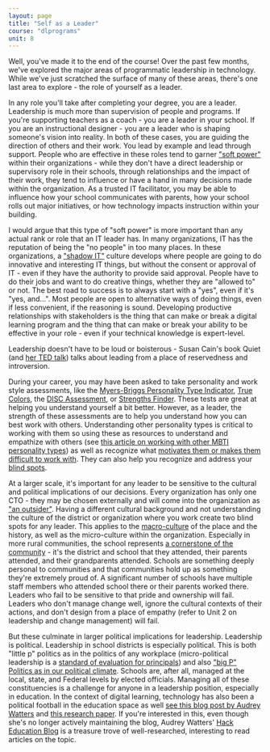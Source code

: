 ```yaml
---
layout: page
title: "Self as a Leader"
course: "dlprograms"
unit: 8
---
```

Well, you've made it to the end of the course! Over the past few months, we've explored the major areas of programmatic leadership in technology. While we've just scratched the surface of many of these areas, there's one last area to explore - the role of yourself as a leader.

In any role you'll take after completing your degree, you are a leader. Leadership is much more than supervision of people and programs. If you're supporting teachers as a coach - you are a leader in your school. If you are an instructional designer - you are a leader who is shaping someone's vision into reality. In both of these cases, you are guiding the direction of others and their work. You lead by example and lead through support. People who are effective in these roles tend to garner ["soft power"](https://leadershipness.com/2019/09/14/soft-power/) within their organizations - while they don't have a direct leadership or supervisory role in their schools, through relationships and the impact of their work, they tend to influence or have a hand in many decisions made within the organization. As a trusted IT facilitator, you may be able to influence how your school communicates with parents, how your school rolls out major initiatives, or how technology impacts instruction within your building. 

I would argue that this type of "soft power" is more important than any actual rank or role that an IT leader has. In many organizations, IT has the reputation of being the "no people" in too many places. In these organizations, a ["shadow IT"](https://en.wikipedia.org/wiki/Shadow_IT) culture develops where people are going to do innovative and interesting IT things, but without the consent or approval of IT - even if they have the authority to provide said approval. People have to do their jobs and want to do creative things, whether they are "allowed to" or not. The best road to success is to always start with a "yes", even if it's "yes, and...". Most people are open to alternative ways of doing things, even if less convenient, if the reasoning is sound. Developing productive relationships with stakeholders is the thing that can make or break a digital learning program and the thing that can make or break your ability to be effective in your role - even if your technical knowledge is expert-level.

Leadership doesn't have to be loud or boisterous - Susan Cain's book Quiet (and [her TED talk](https://www.ted.com/talks/susan_cain_the_power_of_introverts)) talks about leading from a place of reservedness and introversion. 

During your career, you may have been asked to take personality and work style assessments, like the [Myers-Briggs Personality Type Indicator](https://www.myersbriggs.org/my-mbti-personality-type/mbti-basics/), [True Colors](https://www.idrlabs.com/true-colors/test.php), the [DISC Assessment](https://blog.bretthard.in/the-four-different-personality-types-9366bfefde16), or [Strengths Finder](https://www.gallup.com/cliftonstrengths/en/254033/strengthsfinder.aspx). These tests are great at helping you understand yourself a bit better. However, as a leader, the strength of these assessments are to help you understand how you can best work with others. Understanding other personality types is critical to working with them so using these as resources to understand and empathize with others (see [this article on working with other MBTI personality types](https://www.atlassian.com/blog/leadership/every-myers-briggs-personality-type)) as well as recognize what [motivates them or makes them difficult to work with](https://www.crystalknows.com/disc/i-personality-type). They can also help you recognize and address your [blind spots](https://www.hrzone.com/talent/development/true-colours-is-personality-testing-at-work-useful-or-even-desirable).

At a larger scale, it's important for any leader to be sensitive to the cultural and political implications of our decisions. Every organization has only one CTO - they may be chosen externally and will come into the organization as ["an outsider"](https://www.fastcompany.com/90877357/how-to-be-an-inclusive-and-effective-leader-when-youre-an-outsider). Having a different cultural background and not understanding the culture of the district or organization where you work create two blind spots for any leader. This applies to the [macro-culture](https://www.linkedin.com/pulse/organizational-culture-vs-macro-leadership-even-foreign-wallace-pond/) of the place and the history, as well as the micro-culture within the organization. Especially in more rural communities, the school represents [a cornerstone of the community](https://www.fsg.org/blog/schools-as-the-soul-of-rural-communities/) - it's the district and school that they attended, their parents attended, and their grandparents attended. Schools are something deeply personal to communities and that communities hold up as something they're extremely proud of. A significant number of schools have multiple staff members who attended school there or their parents worked there. Leaders who fail to be sensitive to that pride and ownership will fail. Leaders who don't manage change well, ignore the cultural contexts of their actions, and don't design from a place of empathy (refer to Unit 2 on leadership and change management) will fail. 

But these culminate in larger political implications for leadership. Leadership is political. Leadership in school districts is especially political. This is both "little p" politics as in the politics of any workplace (micro-political leadership is a [standard of evaluation for principals](https://files.nc.gov/dpi/north_carolina_standards_for_school_executives_1.pdf)) and also ["big P" Politics as in our political climate](https://www.edweek.org/leadership/how-politics-are-straining-parent-school-relationships/2022/02). Schools are, after all, managed at the local, state, and Federal levels by elected officials. Managing all of these constituencies is a challenge for anyone in a leadership position, especially in education. In the context of digital learning, technology has also been a political football in the education space as well [see this blog post by Audrey Watters](https://wip.mitpress.mit.edu/pub/do-educational-technologies-have-politics/release/1) and [this research paper](https://wip.mitpress.mit.edu/pub/do-educational-technologies-have-politics/release/1). If you're interested in this, even though she's no longer actively maintaining the blog, Audrey Watters' [Hack Education Blog](http://hackeducation.com) is a treasure trove of well-researched, interesting to read articles on the topic. 

